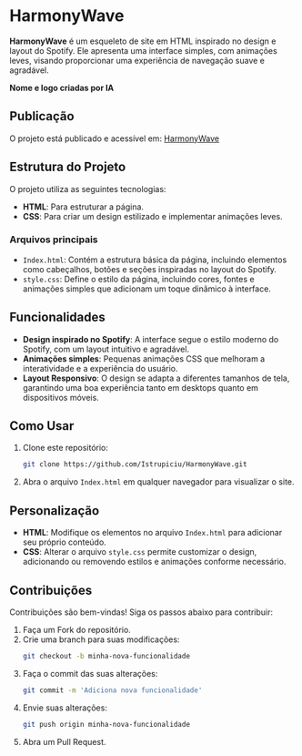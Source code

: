 
# HarmonyWave

**HarmonyWave** é um esqueleto de site em HTML inspirado no design e layout do Spotify. Ele apresenta uma interface simples, com animações leves, visando proporcionar uma experiência de navegação suave e agradável.

**Nome e logo criadas por IA**

## Publicação

O projeto está publicado e acessível em: [HarmonyWave](https://harmonywave.netlify.app)

## Estrutura do Projeto

O projeto utiliza as seguintes tecnologias:

- **HTML**: Para estruturar a página.
- **CSS**: Para criar um design estilizado e implementar animações leves.

### Arquivos principais

- `Index.html`: Contém a estrutura básica da página, incluindo elementos como cabeçalhos, botões e seções inspiradas no layout do Spotify.
- `style.css`: Define o estilo da página, incluindo cores, fontes e animações simples que adicionam um toque dinâmico à interface.

## Funcionalidades

- **Design inspirado no Spotify**: A interface segue o estilo moderno do Spotify, com um layout intuitivo e agradável.
- **Animações simples**: Pequenas animações CSS que melhoram a interatividade e a experiência do usuário.
- **Layout Responsivo**: O design se adapta a diferentes tamanhos de tela, garantindo uma boa experiência tanto em desktops quanto em dispositivos móveis.

## Como Usar

1. Clone este repositório:
   ```bash
   git clone https://github.com/Istrupiciu/HarmonyWave.git
   ```
2. Abra o arquivo `Index.html` em qualquer navegador para visualizar o site.

## Personalização

- **HTML**: Modifique os elementos no arquivo `Index.html` para adicionar seu próprio conteúdo.
- **CSS**: Alterar o arquivo `style.css` permite customizar o design, adicionando ou removendo estilos e animações conforme necessário.

## Contribuições

Contribuições são bem-vindas! Siga os passos abaixo para contribuir:

1. Faça um Fork do repositório.
2. Crie uma branch para suas modificações:
   ```bash
   git checkout -b minha-nova-funcionalidade
   ```
3. Faça o commit das suas alterações:
   ```bash
   git commit -m 'Adiciona nova funcionalidade'
   ```
4. Envie suas alterações:
   ```bash
   git push origin minha-nova-funcionalidade
   ```
5. Abra um Pull Request.
